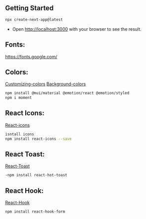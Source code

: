 ## Getting Started
```bash
npx create-next-app@latest
```

* Open [http://localhost:3000](http://localhost:3000) with your browser to see the result.





## Fonts:
https://fonts.google.com/


## Colors:
[Customizing-colors](#https://tailwindcss.com/docs/customizing-colors)
[Background-colors](#https://tailwindcss.com/docs/background-colors)

```bash
npm install @mui/material @emotion/react @emotion/styled
npm i moment
```

## React Icons:
[React-icons](#https://react-icons.github.io/react-icons)
```bash
isntall icons
npm install react-icons --save
```
## React Toast:
[React-Toast](#https://react-hot-toast.com/docs)
```bash
-npm install react-hot-toast
```

## React Hook:
[React-Hook](#https://react-hook-form.com/get-started)
```bash
npm install react-hook-form
```
